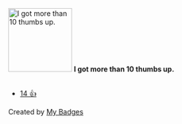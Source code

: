 <img src="https://my-badges.github.io/my-badges/thumbs-up-10.png" alt="I got more than 10 thumbs up." title="I got more than 10 thumbs up." width="128">
<strong>I got more than 10 thumbs up.</strong>
<br><br>

* <a href="https://github.com/actions/upload-artifact/issues/389">14 👍</a>


Created by <a href="https://github.com/my-badges/my-badges">My Badges</a>